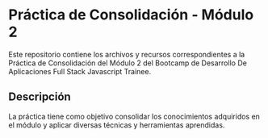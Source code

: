 # Práctica de Consolidación - Módulo 2

Este repositorio contiene los archivos y recursos correspondientes a la Práctica de Consolidación del Módulo 2 del Bootcamp de Desarrollo De Aplicaciones Full Stack Javascript Trainee. 

## Descripción

La práctica tiene como objetivo consolidar los conocimientos adquiridos en el módulo y aplicar diversas técnicas y herramientas aprendidas. 
